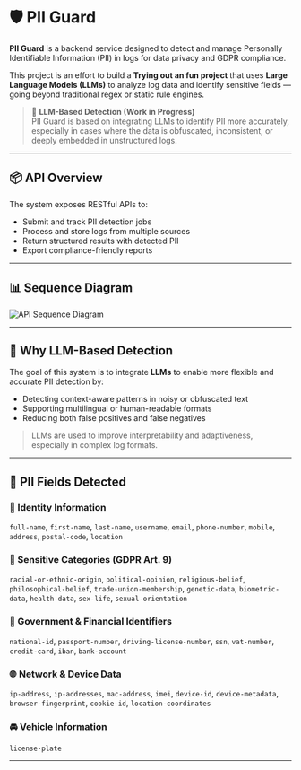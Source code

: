 # 🛡️ PII Guard

**PII Guard** is a backend service designed to detect and manage Personally Identifiable Information (PII) in logs for data privacy and GDPR compliance.

This project is an effort to build a **Trying out an fun project** that uses **Large Language Models (LLMs)** to analyze log data and identify sensitive fields — going beyond traditional regex or static rule engines.

> 🧠 **LLM-Based Detection (Work in Progress)**  
> PII Guard is based on integrating LLMs to identify PII more accurately, especially in cases where the data is obfuscated, inconsistent, or deeply embedded in unstructured logs.

---

## 📦 API Overview

The system exposes RESTful APIs to:

- Submit and track PII detection jobs
- Process and store logs from multiple sources
- Return structured results with detected PII
- Export compliance-friendly reports

---

## 📊 Sequence Diagram

![API Sequence Diagram](https://github.com/user-attachments/assets/629f53b4-4916-4b00-b536-7e168e0c26cd)

---

## 🧠 Why LLM-Based Detection

The goal of this system is to integrate **LLMs** to enable more flexible and accurate PII detection by:

- Detecting context-aware patterns in noisy or obfuscated text
- Supporting multilingual or human-readable formats
- Reducing both false positives and false negatives

> LLMs are used to improve interpretability and adaptiveness, especially in complex log formats.

---

## 📌 PII Fields Detected

### 👤 Identity Information
`full-name`, `first-name`, `last-name`, `username`, `email`, `phone-number`, `mobile`, `address`, `postal-code`, `location`

### 🧠 Sensitive Categories (GDPR Art. 9)
`racial-or-ethnic-origin`, `political-opinion`, `religious-belief`, `philosophical-belief`, `trade-union-membership`, `genetic-data`, `biometric-data`, `health-data`, `sex-life`, `sexual-orientation`

### 🧾 Government & Financial Identifiers
`national-id`, `passport-number`, `driving-license-number`, `ssn`, `vat-number`, `credit-card`, `iban`, `bank-account`

### 🌐 Network & Device Data
`ip-address`, `ip-addresses`, `mac-address`, `imei`, `device-id`, `device-metadata`, `browser-fingerprint`, `cookie-id`, `location-coordinates`

### 🚘 Vehicle Information
`license-plate`

---
